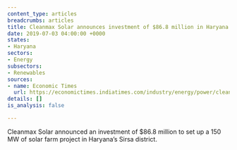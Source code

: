 ```yaml
---
content_type: articles
breadcrumbs: articles
title: Cleanmax Solar announces investment of $86.8 million in Haryana
date: 2019-07-03 04:00:00 +0000
states:
- Haryana
sectors:
- Energy
subsectors:
- Renewables
sources:
- name: Economic Times
  url: https://economictimes.indiatimes.com/industry/energy/power/cleanmax-to-invest-rs-600-cr-to-set-up-solar-farm-in-haryana/articleshow/69943798.cms
details: []
is_analysis: false

---
```

Cleanmax Solar announced an investment of $86.8 million to set up a 150 MW of solar farm project in Haryana’s Sirsa district.